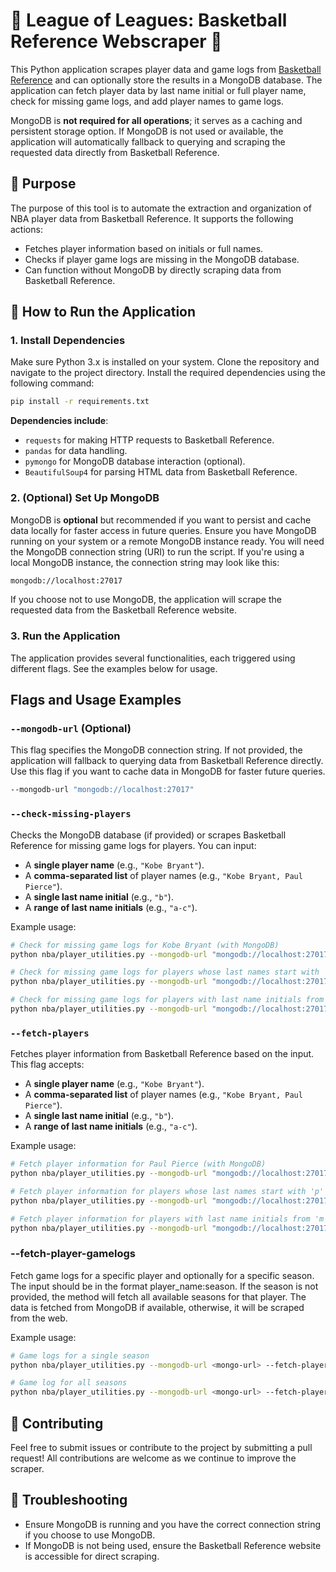 # 🏀 League of Leagues: Basketball Reference Webscraper 🏀

This Python application scrapes player data and game logs from [Basketball Reference](https://www.basketball-reference.com) and can optionally store the results in a MongoDB database. The application can fetch player data by last name initial or full player name, check for missing game logs, and add player names to game logs. 

MongoDB is **not required for all operations**; it serves as a caching and persistent storage option. If MongoDB is not used or available, the application will automatically fallback to querying and scraping the requested data directly from Basketball Reference.

## 🎯 Purpose

The purpose of this tool is to automate the extraction and organization of NBA player data from Basketball Reference. It supports the following actions:
- Fetches player information based on initials or full names.
- Checks if player game logs are missing in the MongoDB database.
- Can function without MongoDB by directly scraping data from Basketball Reference.

## 🚀 How to Run the Application

### 1. Install Dependencies

Make sure Python 3.x is installed on your system. Clone the repository and navigate to the project directory. Install the required dependencies using the following command:

```bash
pip install -r requirements.txt
```

**Dependencies include**:
- `requests` for making HTTP requests to Basketball Reference.
- `pandas` for data handling.
- `pymongo` for MongoDB database interaction (optional).
- `BeautifulSoup4` for parsing HTML data from Basketball Reference.

### 2. (Optional) Set Up MongoDB

MongoDB is **optional** but recommended if you want to persist and cache data locally for faster access in future queries. Ensure you have MongoDB running on your system or a remote MongoDB instance ready. You will need the MongoDB connection string (URI) to run the script. If you're using a local MongoDB instance, the connection string may look like this:

```bash
mongodb://localhost:27017
```

If you choose not to use MongoDB, the application will scrape the requested data from the Basketball Reference website.

### 3. Run the Application

The application provides several functionalities, each triggered using different flags. See the examples below for usage.

## Flags and Usage Examples

### `--mongodb-url` (Optional)
This flag specifies the MongoDB connection string. If not provided, the application will fallback to querying data from Basketball Reference directly. Use this flag if you want to cache data in MongoDB for faster future queries.

```bash
--mongodb-url "mongodb://localhost:27017"
```

### `--check-missing-players`
Checks the MongoDB database (if provided) or scrapes Basketball Reference for missing game logs for players. You can input:
- A **single player name** (e.g., `"Kobe Bryant"`).
- A **comma-separated list** of player names (e.g., `"Kobe Bryant, Paul Pierce"`).
- A **single last name initial** (e.g., `"b"`).
- A **range of last name initials** (e.g., `"a-c"`).

Example usage:

```bash
# Check for missing game logs for Kobe Bryant (with MongoDB)
python nba/player_utilities.py --mongodb-url "mongodb://localhost:27017" --check-missing-players "Kobe Bryant"

# Check for missing game logs for players whose last names start with 'b'
python nba/player_utilities.py --mongodb-url "mongodb://localhost:27017" --check-missing-players "b"

# Check for missing game logs for players with last name initials from 'a' to 'c'
python nba/player_utilities.py --mongodb-url "mongodb://localhost:27017" --check-missing-players "a-c"
```

### `--fetch-players`
Fetches player information from Basketball Reference based on the input. This flag accepts:
- A **single player name** (e.g., `"Kobe Bryant"`).
- A **comma-separated list** of player names (e.g., `"Kobe Bryant, Paul Pierce"`).
- A **single last name initial** (e.g., `"b"`).
- A **range of last name initials** (e.g., `"a-c"`).

Example usage:

```bash
# Fetch player information for Paul Pierce (with MongoDB)
python nba/player_utilities.py --mongodb-url "mongodb://localhost:27017" --fetch-players "Paul Pierce"

# Fetch player information for players whose last names start with 'p'
python nba/player_utilities.py --mongodb-url "mongodb://localhost:27017" --fetch-players "p"

# Fetch player information for players with last name initials from 'm' to 'z'
python nba/player_utilities.py --mongodb-url "mongodb://localhost:27017" --fetch-players "m-z"
```

### --fetch-player-gamelogs
Fetch game logs for a specific player and optionally for a specific season. The input should be in the format player_name:season. If the season is not provided, the method will fetch all available seasons for that player. The data is fetched from MongoDB if available, otherwise, it will be scraped from the web.

Example usage:

```bash
# Game logs for a single season
python nba/player_utilities.py --mongodb-url <mongo-url> --fetch-player-gamelogs "Kevin Garnett:2002" # With a season:
```

```bash
# Game log for all seasons
python nba/player_utilities.py --mongodb-url <mongo-url> --fetch-player-gamelogs "Amen Thompson" # Without a season:
```

## 📝 Contributing

Feel free to submit issues or contribute to the project by submitting a pull request! All contributions are welcome as we continue to improve the scraper.

## 🔧 Troubleshooting

- Ensure MongoDB is running and you have the correct connection string if you choose to use MongoDB.
- If MongoDB is not being used, ensure the Basketball Reference website is accessible for direct scraping.
